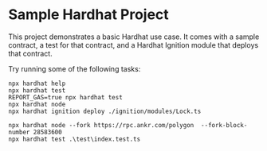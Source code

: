 # Sample Hardhat Project

This project demonstrates a basic Hardhat use case. It comes with a sample contract, a test for that contract, and a Hardhat Ignition module that deploys that contract.

Try running some of the following tasks:

```shell
npx hardhat help
npx hardhat test
REPORT_GAS=true npx hardhat test
npx hardhat node
npx hardhat ignition deploy ./ignition/modules/Lock.ts
```
```shell
npx hardhat node --fork https://rpc.ankr.com/polygon  --fork-block-number 28583600
npx hardhat test .\test\index.test.ts  
```